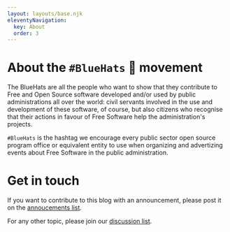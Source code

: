 ```yaml
---
layout: layouts/base.njk
eleventyNavigation:
  key: About
  order: 3
---
```


# About the `#BlueHats` 🧢 movement

The BlueHats are all the people who want to show that they contribute to Free and Open Source software developed and/or used by public administrations all over the world: civil servants involved in the use and development of these software, of course, but also citizens who recognise that their actions in favour of Free Software help the administration's projects.

`#BlueHats` is the hashtag we encourage every public sector open source program office or equivalent entity to use when organizing and advertizing events about Free Software in the public administration.

# Get in touch

If you want to contribute to this blog with an announcement, please post it on the [annoucements list](https://lists.sr.ht/~bluehats/announce).

For any other topic, please join our [discussion list](https://lists.sr.ht/~bluehats/discuss).
